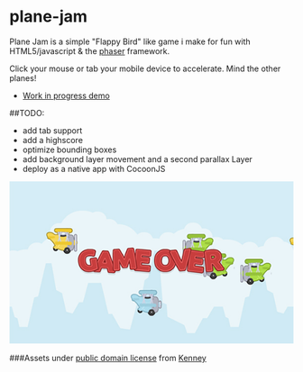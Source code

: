 plane-jam
=========

Plane Jam is a simple "Flappy Bird" like game i make for fun with HTML5/javascript & the [phaser](https://github.com/photonstorm/phaser) framework. 


Click your mouse or tab your mobile device to accelerate. Mind the other planes!
- [Work in progress demo](http://mightyeditor.mightyfingers.com/data/projects/pe0c/phaser/index.html)

##TODO:
- add tab support
- add a highscore
- optimize bounding boxes
- add background layer movement and a second parallax Layer
- deploy as a native app with CocoonJS

![plane jam preview](https://github.com/matthiasprieth/plane-jam/blob/master/assets/preview.jpg)

###Assets under [public domain license](http://creativecommons.org/publicdomain/zero/1.0/) from [Kenney](http://opengameart.org/users/kenney) 